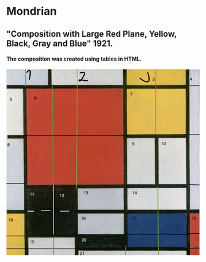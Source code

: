 # Mondrian
## "Composition with Large Red Plane, Yellow, Black, Gray and Blue" 1921. 
#### The composition was created using tables in HTML. 
![Sketch](sketch.jpg)